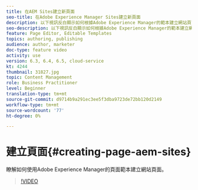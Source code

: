 ```yaml
---
title: 在AEM Sites建立新頁面
seo-title: 在Adobe Experience Manager Sites建立新頁面
description: 以下視訊反白顯示如何根據Adobe Experience Manager的範本建立網站頁面。
seo-description: 以下視訊反白顯示如何根據Adobe Experience Manager的範本建立網站頁面。
feature: Page Editor, Editable Templates
topics: authoring, publishing
audience: author, marketer
doc-type: feature video
activity: use
version: 6.3, 6.4, 6.5, cloud-service
kt: 4244
thumbnail: 31827.jpg
topic: Content Management
role: Business Practitioner
level: Beginner
translation-type: tm+mt
source-git-commit: d9714b9a291ec3ee5f3dba9723de72bb120d2149
workflow-type: tm+mt
source-wordcount: '77'
ht-degree: 0%

---
```



# 建立頁面{#creating-page-aem-sites}

瞭解如何使用Adobe Experience Manager的頁面範本建立網站頁面。

>[!VIDEO](https://video.tv.adobe.com/v/31827?quality=12&learn=on)
